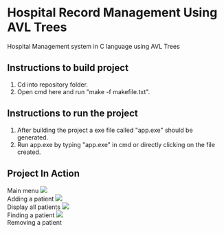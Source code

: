 # Hospital Record Management Using AVL Trees
Hospital Management system in C language using AVL Trees


## Instructions to build project
1. Cd into repository folder.
2. Open cmd here and run "make -f makefile.txt".

## Instructions to run the project
1. After building the project a exe file called "app.exe" should be generated.
2. Run app.exe by typing "app.exe" in cmd or directly clicking on the file created.

## Project In Action
Main menu
<img src="https://prnt.sc/v5xiko"/><br>
Adding a patient
<img src="https://prnt.sc/v5xjtv"/><br>
Display all patients
<img src="https://prnt.sc/v5xk9y"/><br>
Finding a patient
<img src="https://prnt.sc/v5xkmj"/><br>
Removing a patient
<img scr="https://prnt.sc/v5xlzh"/><br>



